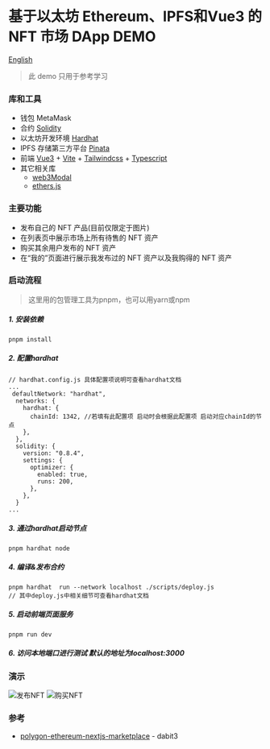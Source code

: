 # 基于以太坊 Ethereum、IPFS和Vue3 的 NFT 市场 DApp DEMO

[English](README_EN.md)

> 此 demo 只用于参考学习

### 库和工具

- 钱包 MetaMask
- 合约 [Solidity](https://solidity-cn.readthedocs.io/zh/develop/index.html)
- 以太坊开发环境 [Hardhat](https://hardhat.org/)
- IPFS 存储第三方平台 [Pinata](https://www.pinata.cloud/)
- 前端 [Vue3](https://v3.vuejs.org/) + [Vite](https://vitejs.dev/) + [Tailwindcss](https://tailwindcss.com/) + [Typescript](https://www.typescriptlang.org/)
- 其它相关库
  - [web3Modal](https://github.com/Web3Modal/web3modal)
  - [ethers.js](https://github.com/ethers-io/ethers.js)

### 主要功能

- 发布自己的 NFT 产品(目前仅限定于图片)
- 在列表页中展示市场上所有待售的 NFT 资产
- 购买其余用户发布的 NFT 资产
- 在“我的”页面进行展示我发布过的 NFT 资产以及我购得的 NFT 资产

### 启动流程

> 这里用的包管理工具为pnpm，也可以用yarn或npm

##### 1. 安装依赖

```
pnpm install
```

##### 2. 配置hardhat

```
// hardhat.config.js 具体配置项说明可查看hardhat文档
...
 defaultNetwork: "hardhat",
  networks: {
    hardhat: {
      chainId: 1342, //若填有此配置项 启动时会根据此配置项 启动对应chainId的节点
    },
  },
  solidity: {
    version: "0.8.4",
    settings: {
      optimizer: {
        enabled: true,
        runs: 200,
      },
    },
  }
...
```

##### 3. 通过hardhat启动节点

```
pnpm hardhat node 
```

##### 4. 编译&发布合约

```
pnpm hardhat  run --network localhost ./scripts/deploy.js
// 其中deploy.js中相关细节可查看hardhat文档
```

##### 5. 启动前端页面服务

```
pnpm run dev
```

##### 6. 访问本地端口进行测试 默认的地址为localhost:3000

### 演示

![发布NFT](./screenshots/发布nft.gif)
![购买NFT](./screenshots/购买nft.gif)

### 参考

- [polygon-ethereum-nextjs-marketplace](https://github.com/dabit3/polygon-ethereum-nextjs-marketplace) -  dabit3

